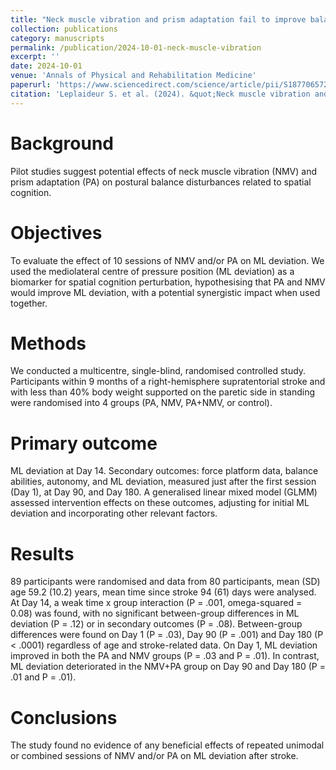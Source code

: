 ```yaml
---
title: "Neck muscle vibration and prism adaptation fail to improve balance disturbances after stroke: A multicentre randomised controlled study"
collection: publications
category: manuscripts
permalink: /publication/2024-10-01-neck-muscle-vibration
excerpt: ''
date: 2024-10-01
venue: 'Annals of Physical and Rehabilitation Medicine'
paperurl: 'https://www.sciencedirect.com/science/article/pii/S1877065724000551?via%3Dihub'
citation: 'Leplaideur S. et al. (2024). &quot;Neck muscle vibration and prism adaptation fail to improve balance disturbances after stroke: A multicentre randomised controlled study.&quot; <i>Annals of Physical and Rehabilitation Medicine</i>. 7(67).'
---
```



# Background 
Pilot studies suggest potential effects of neck muscle vibration (NMV) and prism adaptation (PA) on postural balance disturbances related to spatial cognition.
# Objectives 
To evaluate the effect of 10 sessions of NMV and/or PA on ML deviation. We used the mediolateral centre of pressure position (ML deviation) as a biomarker for spatial cognition perturbation, hypothesising that PA and NMV would improve ML deviation, with a potential synergistic impact when used together.
# Methods 
We conducted a multicentre, single-blind, randomised controlled study. Participants within 9 months of a right-hemisphere supratentorial stroke and with less than 40% body weight supported on the paretic side in standing were randomised into 4 groups (PA, NMV, PA+NMV, or control).
# Primary outcome 
ML deviation at Day 14. Secondary outcomes: force platform data, balance abilities, autonomy, and ML deviation, measured just after the first session (Day 1), at Day 90, and Day 180. A generalised linear mixed model (GLMM) assessed intervention effects on these outcomes, adjusting for initial ML deviation and incorporating other relevant factors.
# Results 
89 participants were randomised and data from 80 participants, mean (SD) age 59.2 (10.2) years, mean time since stroke 94 (61) days were analysed. At Day 14, a weak time x group interaction (P = .001, omega-squared = 0.08) was found, with no significant between-group differences in ML deviation (P = .12) or in secondary outcomes (P = .08). Between-group differences were found on Day 1 (P = .03), Day 90 (P = .001) and Day 180 (P < .0001) regardless of age and stroke-related data. On Day 1, ML deviation improved in both the PA and NMV groups (P = .03 and P = .01). In contrast, ML deviation deteriorated in the NMV+PA group on Day 90 and Day 180 (P = .01 and P = .01).
# Conclusions 
The study found no evidence of any beneficial effects of repeated unimodal or combined sessions of NMV and/or PA on ML deviation after stroke.